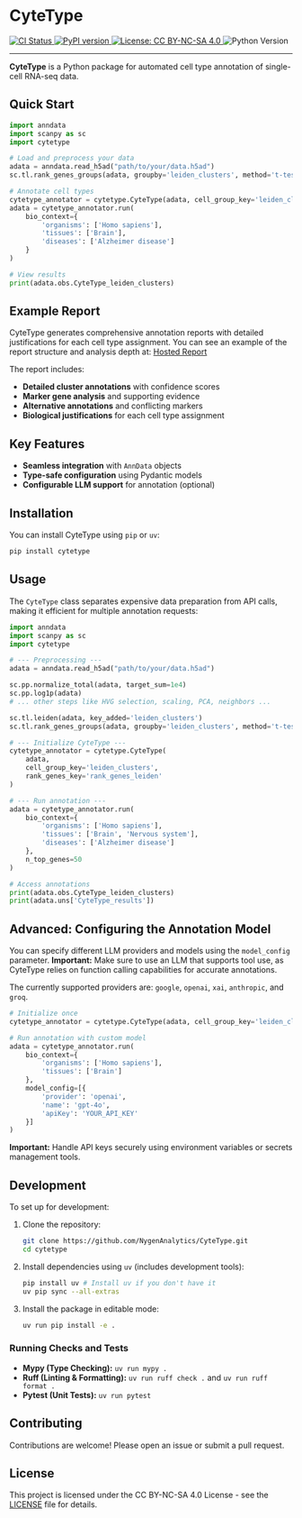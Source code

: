 <h1 align="left">CyteType</h1>

<p align="left">
  <!-- GitHub Actions CI Badge -->
  <a href="https://github.com/NygenAnalytics/CyteType/actions/workflows/publish.yml">
    <img src="https://github.com/NygenAnalytics/CyteType/actions/workflows/publish.yml/badge.svg" alt="CI Status">
  </a>
  <a href="https://pypi.org/project/cytetype/">
    <img src="https://img.shields.io/pypi/v/cytetype.svg" alt="PyPI version">
  </a>
  <a href="https://github.com/NygenAnalytics/CyteType/blob/main/LICENSE">
    <img src="https://img.shields.io/badge/License-CC%20BY--NC--SA%204.0-lightgrey.svg" alt="License: CC BY-NC-SA 4.0">
  </a>
  <img src="https://img.shields.io/badge/python-≥3.12-blue.svg" alt="Python Version">
</p>

---

**CyteType** is a Python package for automated cell type annotation of single-cell RNA-seq data.

## Quick Start

```python
import anndata
import scanpy as sc
import cytetype

# Load and preprocess your data
adata = anndata.read_h5ad("path/to/your/data.h5ad")
sc.tl.rank_genes_groups(adata, groupby='leiden_clusters', method='t-test', key_added='rank_genes_leiden')

# Annotate cell types
cytetype_annotator = cytetype.CyteType(adata, cell_group_key='leiden_clusters', rank_genes_key='rank_genes_leiden')
adata = cytetype_annotator.run(
    bio_context={
        'organisms': ['Homo sapiens'],
        'tissues': ['Brain'],
        'diseases': ['Alzheimer disease']
    }
)

# View results
print(adata.obs.CyteType_leiden_clusters)
```

## Example Report

CyteType generates comprehensive annotation reports with detailed justifications for each cell type assignment. You can see an example of the report structure and analysis depth at: [Hosted Report](https://nygen-labs--cell-annotation-agent-fastapi-app.modal.run/report/97ba2a69-ccfa-4b57-8614-746ce2024333)

The report includes:
- **Detailed cluster annotations** with confidence scores
- **Marker gene analysis** and supporting evidence
- **Alternative annotations** and conflicting markers
- **Biological justifications** for each cell type assignment

## Key Features

*   **Seamless integration** with `AnnData` objects
*   **Type-safe configuration** using Pydantic models
*   **Configurable LLM support** for annotation (optional)

## Installation

You can install CyteType using `pip` or `uv`:

```bash
pip install cytetype
```

## Usage

The `CyteType` class separates expensive data preparation from API calls, making it efficient for multiple annotation requests:

```python
import anndata
import scanpy as sc
import cytetype

# --- Preprocessing ---
adata = anndata.read_h5ad("path/to/your/data.h5ad")

sc.pp.normalize_total(adata, target_sum=1e4)
sc.pp.log1p(adata)
# ... other steps like HVG selection, scaling, PCA, neighbors ...

sc.tl.leiden(adata, key_added='leiden_clusters')
sc.tl.rank_genes_groups(adata, groupby='leiden_clusters', method='t-test', key_added='rank_genes_leiden')

# --- Initialize CyteType ---
cytetype_annotator = cytetype.CyteType(
    adata,
    cell_group_key='leiden_clusters',
    rank_genes_key='rank_genes_leiden'
)

# --- Run annotation ---
adata = cytetype_annotator.run(
    bio_context={
        'organisms': ['Homo sapiens'],
        'tissues': ['Brain', 'Nervous system'],
        'diseases': ['Alzheimer disease']
    },
    n_top_genes=50
)

# Access annotations
print(adata.obs.CyteType_leiden_clusters)
print(adata.uns['CyteType_results'])
```

## Advanced: Configuring the Annotation Model

You can specify different LLM providers and models using the `model_config` parameter. **Important:** Make sure to use an LLM that supports tool use, as CyteType relies on function calling capabilities for accurate annotations.

The currently supported providers are: `google`, `openai`, `xai`, `anthropic`, and `groq`.

```python
# Initialize once
cytetype_annotator = cytetype.CyteType(adata, cell_group_key='leiden_clusters')

# Run annotation with custom model
adata = cytetype_annotator.run(
    bio_context={
        'organisms': ['Homo sapiens'],
        'tissues': ['Brain']
    },
    model_config=[{
        'provider': 'openai',
        'name': 'gpt-4o',
        'apiKey': 'YOUR_API_KEY'
    }]
)
```

**Important:** Handle API keys securely using environment variables or secrets management tools.

## Development

To set up for development:

1.  Clone the repository:
    ```bash
    git clone https://github.com/NygenAnalytics/CyteType.git
    cd cytetype
    ```
2.  Install dependencies using `uv` (includes development tools):
    ```bash
    pip install uv # Install uv if you don't have it
    uv pip sync --all-extras
    ```
3.  Install the package in editable mode:
    ```bash
    uv run pip install -e .
    ```

### Running Checks and Tests

*   **Mypy (Type Checking):** `uv run mypy .`
*   **Ruff (Linting & Formatting):** `uv run ruff check .` and `uv run ruff format .`
*   **Pytest (Unit Tests):** `uv run pytest`


## Contributing

Contributions are welcome! Please open an issue or submit a pull request.

## License

This project is licensed under the CC BY-NC-SA 4.0 License - see the [LICENSE](LICENSE) file for details.
